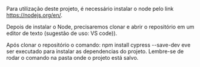 Para utilização deste projeto, é necessário instalar o node pelo link https://nodejs.org/en/.

Depois de instalar o Node, precisaremos clonar e abrir o repositório em um editor de texto (sugestão de uso: VS code)).

Após clonar o repositório o comando:
npm install cypress --save-dev
eve ser executado para instalar as dependencias do projeto. Lembre-se de rodar o comando na pasta onde o projeto está salvo.
